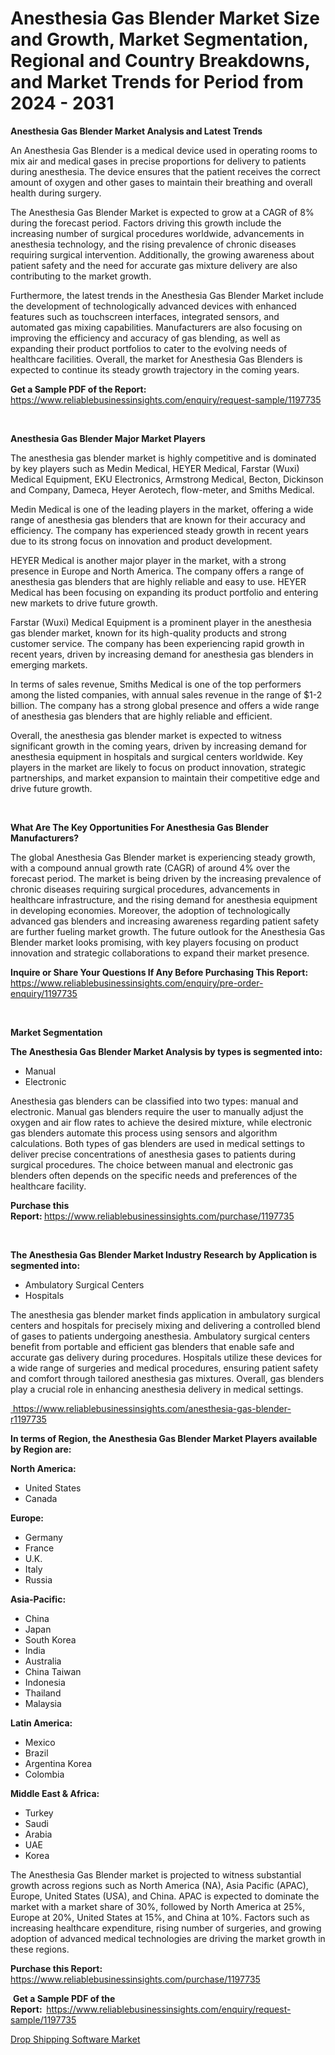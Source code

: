 <p><h1>Anesthesia Gas Blender Market Size and Growth, Market Segmentation, Regional and Country Breakdowns, and Market Trends for Period from 2024 -  2031</h1></p><p><strong>Anesthesia Gas Blender Market Analysis and Latest Trends</strong></p>
<p><p>An Anesthesia Gas Blender is a medical device used in operating rooms to mix air and medical gases in precise proportions for delivery to patients during anesthesia. The device ensures that the patient receives the correct amount of oxygen and other gases to maintain their breathing and overall health during surgery.</p><p>The Anesthesia Gas Blender Market is expected to grow at a CAGR of 8% during the forecast period. Factors driving this growth include the increasing number of surgical procedures worldwide, advancements in anesthesia technology, and the rising prevalence of chronic diseases requiring surgical intervention. Additionally, the growing awareness about patient safety and the need for accurate gas mixture delivery are also contributing to the market growth.</p><p>Furthermore, the latest trends in the Anesthesia Gas Blender Market include the development of technologically advanced devices with enhanced features such as touchscreen interfaces, integrated sensors, and automated gas mixing capabilities. Manufacturers are also focusing on improving the efficiency and accuracy of gas blending, as well as expanding their product portfolios to cater to the evolving needs of healthcare facilities. Overall, the market for Anesthesia Gas Blenders is expected to continue its steady growth trajectory in the coming years.</p></p>
<p><strong>Get a Sample PDF of the Report:&nbsp;</strong> <a href="https://www.reliablebusinessinsights.com/enquiry/request-sample/1197735">https://www.reliablebusinessinsights.com/enquiry/request-sample/1197735</a></p>
<p>&nbsp;</p>
<p><strong>Anesthesia Gas Blender Major Market Players</strong></p>
<p><p>The anesthesia gas blender market is highly competitive and is dominated by key players such as Medin Medical, HEYER Medical, Farstar (Wuxi) Medical Equipment, EKU Electronics, Armstrong Medical, Becton, Dickinson and Company, Dameca, Heyer Aerotech, flow-meter, and Smiths Medical. </p><p>Medin Medical is one of the leading players in the market, offering a wide range of anesthesia gas blenders that are known for their accuracy and efficiency. The company has experienced steady growth in recent years due to its strong focus on innovation and product development.</p><p>HEYER Medical is another major player in the market, with a strong presence in Europe and North America. The company offers a range of anesthesia gas blenders that are highly reliable and easy to use. HEYER Medical has been focusing on expanding its product portfolio and entering new markets to drive future growth.</p><p>Farstar (Wuxi) Medical Equipment is a prominent player in the anesthesia gas blender market, known for its high-quality products and strong customer service. The company has been experiencing rapid growth in recent years, driven by increasing demand for anesthesia gas blenders in emerging markets.</p><p>In terms of sales revenue, Smiths Medical is one of the top performers among the listed companies, with annual sales revenue in the range of $1-2 billion. The company has a strong global presence and offers a wide range of anesthesia gas blenders that are highly reliable and efficient.</p><p>Overall, the anesthesia gas blender market is expected to witness significant growth in the coming years, driven by increasing demand for anesthesia equipment in hospitals and surgical centers worldwide. Key players in the market are likely to focus on product innovation, strategic partnerships, and market expansion to maintain their competitive edge and drive future growth.</p></p>
<p>&nbsp;</p>
<p><strong>What Are The Key Opportunities For Anesthesia Gas Blender Manufacturers?</strong></p>
<p><p>The global Anesthesia Gas Blender market is experiencing steady growth, with a compound annual growth rate (CAGR) of around 4% over the forecast period. The market is being driven by the increasing prevalence of chronic diseases requiring surgical procedures, advancements in healthcare infrastructure, and the rising demand for anesthesia equipment in developing economies. Moreover, the adoption of technologically advanced gas blenders and increasing awareness regarding patient safety are further fueling market growth. The future outlook for the Anesthesia Gas Blender market looks promising, with key players focusing on product innovation and strategic collaborations to expand their market presence.</p></p>
<p><strong>Inquire or Share Your Questions If Any Before Purchasing This Report:</strong> <a href="https://www.reliablebusinessinsights.com/enquiry/pre-order-enquiry/1197735">https://www.reliablebusinessinsights.com/enquiry/pre-order-enquiry/1197735</a></p>
<p>&nbsp;</p>
<p><strong>Market Segmentation</strong></p>
<p><strong>The Anesthesia Gas Blender Market Analysis by types is segmented into:</strong></p>
<p><ul><li>Manual</li><li>Electronic</li></ul></p>
<p><p>Anesthesia gas blenders can be classified into two types: manual and electronic. Manual gas blenders require the user to manually adjust the oxygen and air flow rates to achieve the desired mixture, while electronic gas blenders automate this process using sensors and algorithm calculations. Both types of gas blenders are used in medical settings to deliver precise concentrations of anesthesia gases to patients during surgical procedures. The choice between manual and electronic gas blenders often depends on the specific needs and preferences of the healthcare facility.</p></p>
<p><strong>Purchase this Report:&nbsp;</strong><a href="https://www.reliablebusinessinsights.com/purchase/1197735">https://www.reliablebusinessinsights.com/purchase/1197735</a></p>
<p>&nbsp;</p>
<p><strong>The Anesthesia Gas Blender Market Industry Research by Application is segmented into:</strong></p>
<p><ul><li>Ambulatory Surgical Centers</li><li>Hospitals</li></ul></p>
<p><p>The anesthesia gas blender market finds application in ambulatory surgical centers and hospitals for precisely mixing and delivering a controlled blend of gases to patients undergoing anesthesia. Ambulatory surgical centers benefit from portable and efficient gas blenders that enable safe and accurate gas delivery during procedures. Hospitals utilize these devices for a wide range of surgeries and medical procedures, ensuring patient safety and comfort through tailored anesthesia gas mixtures. Overall, gas blenders play a crucial role in enhancing anesthesia delivery in medical settings.</p></p>
<p><a href="https://www.reliablebusinessinsights.com/anesthesia-gas-blender-r1197735">&nbsp;https://www.reliablebusinessinsights.com/anesthesia-gas-blender-r1197735</a></p>
<p><strong>In terms of Region, the Anesthesia Gas Blender Market Players available by Region are:</strong></p>
<p>
    <p> <strong> North America: </strong>
        <ul>
            <li>United States</li>
            <li>Canada</li>
        </ul>
        </p> 
    <p> <strong> Europe: </strong>
        <ul>
            <li>Germany</li>
            <li>France</li>
            <li>U.K.</li>
            <li>Italy</li>
            <li>Russia</li>
        </ul>
        </p> 
    <p> <strong> Asia-Pacific: </strong>
        <ul>
            <li>China</li>
            <li>Japan</li>
            <li>South Korea</li>
            <li>India</li>
            <li>Australia</li>
            <li>China Taiwan</li>
            <li>Indonesia</li>
            <li>Thailand</li>
            <li>Malaysia</li>
        </ul>
        </p> 
    <p> <strong> Latin America: </strong>
        <ul>
            <li>Mexico</li>
            <li>Brazil</li>
            <li>Argentina Korea</li>
            <li>Colombia</li>
        </ul>
        </p> 
    <p> <strong> Middle East & Africa: </strong>
        <ul>
            <li>Turkey</li>
            <li>Saudi</li>
            <li>Arabia</li>
            <li>UAE</li>
            <li>Korea</li>
        </ul>
    </p>
    </p>
<p><p>The Anesthesia Gas Blender market is projected to witness substantial growth across regions such as North America (NA), Asia Pacific (APAC), Europe, United States (USA), and China. APAC is expected to dominate the market with a market share of 30%, followed by North America at 25%, Europe at 20%, United States at 15%, and China at 10%. Factors such as increasing healthcare expenditure, rising number of surgeries, and growing adoption of advanced medical technologies are driving the market growth in these regions.</p></p>
<p><strong>Purchase this Report: </strong><a href="https://www.reliablebusinessinsights.com/purchase/1197735">https://www.reliablebusinessinsights.com/purchase/1197735</a></p>
<p>&nbsp;<strong>Get a Sample PDF of the Report:&nbsp;&nbsp;</strong><a href="https://www.reliablebusinessinsights.com/enquiry/request-sample/1197735">https://www.reliablebusinessinsights.com/enquiry/request-sample/1197735</a></p>
<p><strong></strong></p>
<p><p><a href="https://github.com/irjbaube82/Market-Research-Report-List-1/blob/main/drop-shipping-software-market.md">Drop Shipping Software Market</a></p></p>